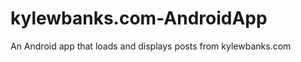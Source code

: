 kylewbanks.com-AndroidApp
=========================

An Android app that loads and displays posts from kylewbanks.com
